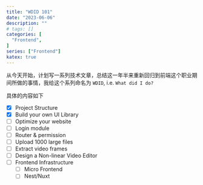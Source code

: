 ```yaml
---
title: "WDID 101"
date: "2023-06-06"
description: ""
# tags: []
categories: [
  "Frontend",
]
series: ["Frontend"]
katex: true
---
```



从今天开始，计划写一系列技术文章，总结这一年半来重新回归到前端这个职业期间所做的事情，我给这个系列命名为 `WDID`, i.e. `What did I do?`

<!--more-->

具体的内容如下

- [x] Project Structure
- [x] Build your own UI Library
- [ ] Optimize your website
- [ ] Login module
- [ ] Router & permission
- [ ] Upload 1000 large files
- [ ] Extract video frames
- [ ] Design a Non-linear Video Editor
- [ ] Frontend Infrastructure 
  - [ ] Micro Frontend
  - [ ] Nest/Nuxt
